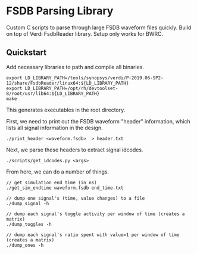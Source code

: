 # FSDB Parsing Library

Custom C scripts to parse through large FSDB waveform files quickly.
Build on top of Verdi FsdbReader library.
Setup only works for BWRC.

## Quickstart

Add necessary libraries to path and compile all binaries.
```
export LD_LIBRARY_PATH=/tools/synopsys/verdi/P-2019.06-SP2-12/share/FsdbReader/linux64:${LD_LIBRARY_PATH}
export LD_LIBRARY_PATH=/opt/rh/devtoolset-8/root/usr/lib64:${LD_LIBRARY_PATH}
make
```

This generates executables in the root directory.

First, we need to print out the FSDB waveform "header" information, which lists all signal information in the design.

```
./print_header <waveform.fsdb>  > header.txt
```

Next, we parse these headers to extract signal idcodes.

```
./scripts/get_idcodes.py <args>
```

From here, we can do a number of things. 

```
// get simulation end time (in ns)
./get_sim_endtime waveform.fsdb end_time.txt

// dump one signal's (time, value changes) to a file
./dump_signal -h

// dump each signal's toggle activity per window of time (creates a matrix)
./dump_toggles -h

// dump each signal's ratio spent with value=1 per window of time (creates a matrix)
./dump_ones -h
```

